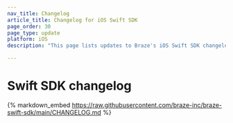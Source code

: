 ```yaml
---
nav_title: Changelog
article_title: Changelog for iOS Swift SDK
page_order: 30
page_type: update
platform: iOS
description: "This page lists updates to Braze's iOS Swift SDK changelog."

---
```


# Swift SDK changelog

{% markdown_embed https://raw.githubusercontent.com/braze-inc/braze-swift-sdk/main/CHANGELOG.md %}
